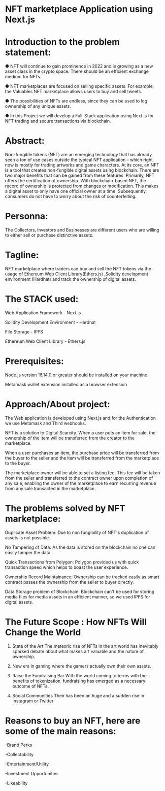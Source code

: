 # NFT marketplace Application using Next.js

# Introduction to the problem statement:

● NFT will continue to gain prominence in 2022 and is growing as a new asset class in the crypto space. There should be an efficient exchange medium for NFTs.

● NFT marketplaces are focused on selling specific assets. For example, the Valuables NFT marketplace allows users to buy and sell tweets.

● The possibilities of NFTs are endless, since they can be used to log ownership of any unique assets.

● In this Project we will develop a Full-Stack application using Next.js for NFT trading and secure transactions via blockchain.

# Abstract:

Non-fungible tokens (NFT) are an emerging technology that has already seen a ton of use cases outside the typical NFT application – which right now is mostly for trading artworks and game characters. At its core, an NFT is a tool that creates non-fungible digital assets using blockchain. There are two major benefits that can be gained from these features. Primarily, NFT offers the certification of ownership. With blockchain-based NFT, the record of ownership is protected from changes or modification. This makes a digital asset to only have one official owner at a time. Subsequently, consumers do not have to worry about the risk of counterfeiting.

# Personna:

The Collectors, Investors and Businesses are different users who are willing to either sell or purchase distinctive assets.

# Tagline:

NFT marketplace where traders can buy and sell the NFT tokens via the usage of Ethereum Web Client Library(Ethers.js) ,Solidity development environment (Hardhat) and track the ownership of digital assets.



# The STACK used:

Web Application Framework - Next.js

Solidity Development Environment - Hardhat

File Storage - IPFS

Ethereum Web Client Library - Ethers.js


# Prerequisites:

Node.js version 16.14.0 or greater should be installed on your machine.

Metamask wallet extension installed as a browser extension


# Approach/About project:

The Web application is developed using Next.js and for the Authentication we use Metamask and Third webhooks.

NFT is a solution to Digital Scarcity. When a user puts an item for sale, the ownership of the item will be transferred from the creator to the marketplace. 

When a user purchases an item, the purchase price will be transferred from the buyer to the seller and the item will be transferred from the marketplace to the buyer.

The marketplace owner will be able to set a listing fee. This fee will be taken from the seller and transferred to the contract owner upon completion of any sale, enabling the owner of the marketplace to earn recurring revenue from any sale transacted in the marketplace.



# The problems solved by NFT marketplace:

Duplicate Asset Problem: Due to non fungibility of NFT's duplication of assets is not possible.

No Tampering of Data: As the data is stored on the blockchain no one can easily tamper the data.

Quick Transactions from Polygon: Polygon provided us with quick transaction speed which helps to boast the user experience.

Ownership Record Maintainance: Ownership can be tracked easily as smart contract passes the ownership from the seller to buyer directly.

Data Storage problem of Blockchain: Blockchain can't be used for storing media files for media assets in an efficient manner, so we used IPFS for digital assets.
	


# The Future Scope : How NFTs Will Change the World

1. State of the Art
The meteoric rise of NFTs in the art world has inevitably sparked debate about what makes art valuable and the nature of ownership.

2. New era in gaming where the gamers actually own their own assets.

3. Raise the Fundraising Bar 
With the world coming to terms with the benefits of tokenization, fundraising has emerged as a necessary outcome of NFTs.

4. Social Communities
Their has been an huge and a sudden rise in Instagram or Twitter


# Reasons to buy an NFT, here are some of the main reasons:

-Brand Perks

-Collectability

-Entertainment/Utility

-Investment Opportunities

-Likeability
